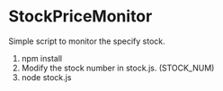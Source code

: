 # StockPriceMonitor
Simple script to monitor the specify stock.

1. npm install
2. Modify the stock number in stock.js. (STOCK_NUM)
3. node stock.js
